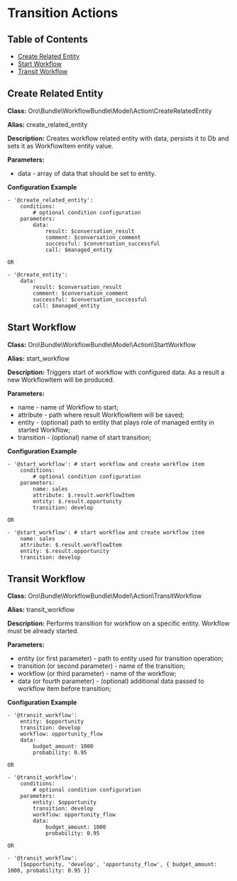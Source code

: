 Transition Actions
==================

Table of Contents
-----------------

 - [Create Related Entity](#create-related-entity)
 - [Start Workflow](#start-workflow)
 - [Transit Workflow](#transit-workflow)


Create Related Entity
---------------------

**Class:** Oro\Bundle\WorkflowBundle\Model\Action\CreateRelatedEntity

**Alias:** create_related_entity

**Description:** Creates workflow related entity with data, persists it to Db and sets it as WorkflowItem entity value.

**Parameters:**
 - data - array of data that should be set to entity.

**Configuration Example**
```
- '@create_related_entity':
    conditions:
        # optional condition configuration
    parameters:
        data:
            result: $conversation_result
            comment: $conversation_comment
            successful: $conversation_successful
            call: $managed_entity

OR

- '@create_entity':
    data:
        result: $conversation_result
        comment: $conversation_comment
        successful: $conversation_successful
        call: $managed_entity

```

Start Workflow
--------------

**Class:** Oro\Bundle\WorkflowBundle\Model\Action\StartWorkflow

**Alias:** start_workflow

**Description:** Triggers start of workflow with configured data. As a result a new WorkflowItem will be produced.

**Parameters:**
 - name - name of Workflow to start;
 - attribute - path where result WorkflowItem will be saved;
 - entity - (optional) path to entity that plays role of managed entity in started Workflow;
 - transition - (optional) name of start transition;

**Configuration Example**
```
- '@start_workflow': # start workflow and create workflow item
    conditions:
        # optional condition configuration
    parameters:
        name: sales
        attribute: $.result.workflowItem
        entity: $.result.opportunity
        transition: develop

OR

- '@start_workflow': # start workflow and create workflow item
    name: sales
    attribute: $.result.workflowItem
    entity: $.result.opportunity
    transition: develop
```


Transit Workflow
--------------

**Class:** Oro\Bundle\WorkflowBundle\Model\Action\TransitWorkflow

**Alias:** transit_workflow

**Description:** Performs transition for workflow on a specific entity. Workflow must be already started. 

**Parameters:**
 - entity (or first parameter) - path to entity used for transition operation;
 - transition (or second parameter) - name of the transition;
 - workflow (or third parameter) - name of the workflow;
 - data (or fourth parameter) - (optional) additional data passed to workflow item before transition;
 
**Configuration Example**
```
- '@transit_workflow':
    entity: $opportunity
    transition: develop
    workflow: opportunity_flow
    data:
        budget_amount: 1000
        probability: 0.95
        
OR

- '@transit_workflow':
    conditions:
        # optional condition configuration
    parameters:
        entity: $opportunity
        transition: develop
        workflow: opportunity_flow
        data:
            budget_amount: 1000
            probability: 0.95
        
OR

- '@transit_workflow':
    [$opportunity, 'develop', 'opportunity_flow', { budget_amount: 1000, probability: 0.95 }]
```
